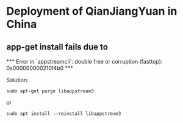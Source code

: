 # Deployment of QianJiangYuan in China

## app-get install fails due to 

*** Error in `appstreamcli': double free or corruption (fasttop): 0x000000000210f4b0 ***

Solution:

```
sudo apt-get purge libappstream3
```
or
```
sudo apt install --reinstall libappstream3
```


